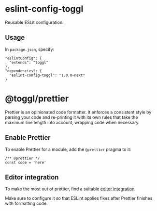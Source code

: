 # eslint-config-toggl

Reusable ESLit configuration.

## Usage

In `package.json`, specify:

```
"eslintConfig": {
  "extends": "toggl"
},
"dependencies": {
  "eslint-config-toggl": "1.0.0-next"
}
```
# @toggl/prettier

Prettier is an opinionated code formatter. It enforces a consistent style by
parsing your code and re-printing it with its own rules that take the maximum
line length into account, wrapping code when necessary.

## Enable Prettier

To enable Prettier for a module, add the `@prettier` pragma to it:

```
/** @prettier */
const code = 'here'
```

## Editor integration

To make the most out of prettier, find a suitable [editor integration].

Make sure to configure it so that ESLint applies fixes after Prettier finishes
with formatting code.

[editor integration]: https://prettier.io/docs/en/editors.html
